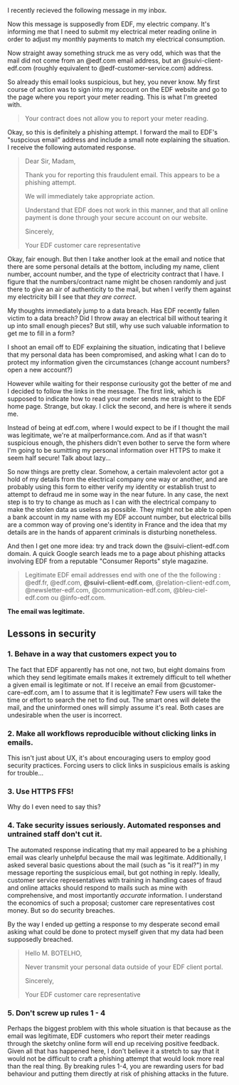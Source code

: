 I recently recieved the following message in my inbox.

Now this message is supposedly from EDF, my electric company. It's informing me that I need to submit my electrical meter reading online in order to adjust my monthly payments to match my electrical consumption.

Now straight away something struck me as very odd, which was that the mail did not come from an @edf.com email address, but an @suivi-client-edf.com (roughly equivalent to @edf-customer-service.com) address.

So already this email looks suspicious, but hey, you never know. My first course of action was to sign into my account on the EDF website and go to the page where you report your meter reading. This is what I'm greeted with.



> Your contract does not allow you to report your meter reading.

Okay, so this is definitely a phishing attempt. I forward the mail to EDF's "suspcious email" address and include a small note explaining the situation. I receive the following automated response.

> Dear Sir, Madam,
> 
> Thank you for reporting this fraudulent email. This appears to be a phishing attempt.
> 
> We will immediately take appropriate action.
> 
> Understand that EDF does not work in this manner, and that all online payment is done through your secure account on our website.
> 
> Sincerely,
> 
> Your EDF customer care representative 

Okay, fair enough. But then I take another look at the email and notice that there are some personal details at the bottom, including my name, client number, account number, and the type of electricity contract that I have. I figure that the numbers/contract name might be chosen randomly and just there to give an air of authenticity to the mail, but when I verify them against my electricity bill I see that *they are correct*.

My thoughts immediately jump to a data breach. Has EDF recently fallen victim to a data breach? Did I throw away an electrical bill without tearing it up into small enough pieces? But still, why use such valuable information to get me to fill in a form?

I shoot an email off to EDF explaining the situation, indicating that I believe that my personal data has been compromised, and asking what I can do to protect my information given the circumstances (change account numbers? open a new account?)

However while waiting for their response curiousity got the better of me and I decided to follow the links in the message. The first link, which is supposed to indicate how to read your meter sends me straight to the EDF home page. Strange, but okay. I click the second, and here is where it sends me.


Instead of being at edf.com, where I would expect to be if I thought the mail was legitimate, we're at mailperformance.com. And as if that wasn't suspicious enough, the phishers didn't even bother to serve the form where I'm going to be sumitting my personal information over HTTPS to make it seem half secure! Talk about lazy...

So now things are pretty clear. Somehow, a certain malevolent actor got a hold of my details from the electrical company one way or another, and are probably using this form to either verify my identity or establish trust to attempt to defraud me in some way in the near future. In any case, the next step is to try to change as much as I can with the electrical company to make the stolen data as useless as possible. They might not be able to open a bank account in my name with my EDF account number, but electrical bills are a common way of proving one's identity in France and the idea that my details are in the hands of apparent criminals is disturbing nonetheless.

And then I get one more idea: try and track down the @suivi-client-edf.com domain. A quick Google search leads me to a page about phishing attacks involving EDF from a reputable "Consumer Reports" style magazine.

> Legitimate EDF email addresses end with one of the the following : @edf.fr, @edf.com, **@suivi-client-edf.com**, @relation-client-edf.com, @newsletter-edf.com, @communication-edf.com, @bleu-ciel-edf.com ou @info-edf.com.

**The email was legitimate.**

## Lessons in security

### 1. Behave in a way that customers expect you to

The fact that EDF apparently has not one, not two, but eight domains from which they send legitimate emails makes it extremely difficult to tell whether a given email is legitimate or not. If I receive an email from @customer-care-edf.com, am I to assume that it is legitimate? Few users will take the time or effort to search the net to find out. The smart ones will delete the mail, and the uninformed ones will simply assume it's real. Both cases are undesirable when the user is incorrect.

### 2. Make all workflows reproducible without clicking links in emails.

This isn't just about UX, it's about encouraging users to employ good security practices. Forcing users to click links in suspicious emails is asking for trouble...

### 3. Use HTTPS FFS!

Why do I even need to say this?

### 4. Take security issues seriously. Automated responses and untrained staff don't cut it.

The automated response indicating that my mail appeared to be a phishing email was clearly unhelpful because the mail was legitimate. Additionally, I asked several basic questions about the mail (such as "is it real?") in my message reporting the suspicious email, but got nothing in reply. Ideally, customer service representatives with training in handling cases of fraud and online attacks should respond to mails such as mine with comprehensive, and most importantly *accurate* information. I understand the economics of such a proposal; customer care representatives cost money. But so do security breaches.

By the way I ended up getting a response to my desperate second email asking what could be done to protect myself given that my data had been supposedly breached.

> Hello M. BOTELHO, 
> 
> Never transmit your personal data outside of your EDF client portal.
> 
> Sincerely,
> 
> Your EDF customer care representative

### 5. Don't screw up rules 1 - 4

Perhaps the biggest problem with this whole situation is that because as the email was legitimate, EDF customers who report their meter readings through the sketchy online form will end up receiving positive feedback. Given all that has happened here, I don't believe it a stretch to say that it would not be difficult to craft a phishing attempt that would look more real than the real thing. By breaking rules 1-4, you are rewarding users for bad behaviour and putting them directly at risk of phishing attacks in the future.